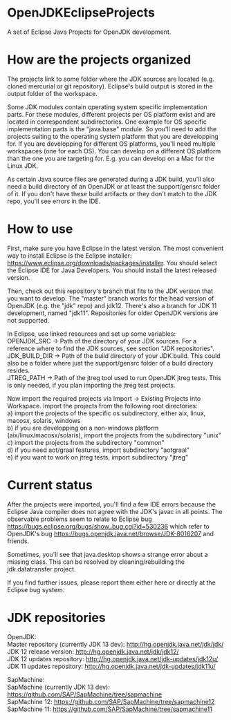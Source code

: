 # OpenJDKEclipseProjects

A set of Eclipse Java Projects for OpenJDK development.

# How are the projects organized

The projects link to some folder where the JDK sources are located (e.g. cloned mercurial or git repository). Eclipse's build output is stored in the output folder of the workspace.

Some JDK modules contain operating system specific implementation parts. For these modules, different projects per OS platform exist and are located in correspondent subdirectories. One example for OS specific implementation parts is the "java.base" module. So you'll need to add the projects suiting to the operating system platform that you are developping for. If you are developping for different OS platforms, you'll need multiple workspaces (one for each OS). You can develop on a different OS platform than the one you are targeting for. E.g. you can develop on a Mac for the Linux JDK.

As certain Java source files are generated during a JDK build, you'll also need a build directory of an OpenJDK or at least the support/gensrc folder of it. If you don't have these build artifacts or they don't match to the JDK repo, you'll see errors in the IDE.

# How to use

First, make sure you have Eclipse in the latest version. The most convenient way to install Eclipse is the Eclipse installer: https://www.eclipse.org/downloads/packages/installer. You should select the Eclipse IDE for Java Developers. You should install the latest released version.  

Then, check out this repository's branch that fits to the JDK version that you want to develop. The "master" branch works for the head version of OpenJDK (e.g. the "jdk" repo) and jdk12. There's also a branch for JDK 11 development, named "jdk11". Repositories for older OpenJDK versions are not supported.  

In Eclipse, use linked resources and set up some variables:  
OPENJDK_SRC -> Path of the directory of your JDK sources. For a reference where to find the JDK sources, see section "JDK repositories".  
JDK_BUILD_DIR -> Path of the build directory of your JDK build. This could also be a folder where just the support/gensrc folder of a build directory resides.  
JTREG_PATH -> Path of the jtreg tool used to run OpenJDK jtreg tests. This is only needed, if you plan importing the jtreg test projects.  

Now import the required projects via Import -> Existing Projects into Workspace. Import the projects from the following root directories:  
a) import the projects of the specific os subdirectory, either aix, linux, macosx, solaris, windows  
b) if you are developping on a non-windows platform (aix/linux/macosx/solaris), import the projects from the subdirectory "unix"  
c) import the projects from the subdirectory "common"  
d) if you need aot/graal features, import subdirectory "aotgraal"  
e) if you want to work on jtreg tests, import subdirectory "jtreg"  

# Current status

After the projects were imported, you'll find a few IDE errors because the Eclipse Java compiler does not agree with the JDK's javac in all points. The observable problems seem to relate to Eclipse bug https://bugs.eclipse.org/bugs/show_bug.cgi?id=530236 which refer to OpenJDK's bug https://bugs.openjdk.java.net/browse/JDK-8016207 and friends.

Sometimes, you'll see that java.desktop shows a strange error about a missing class. This can be resolved by cleaning/rebuilding the jdk.datatransfer project.

If you find further issues, please report them either here or directly at the Eclipse bug system.

# JDK repositories

OpenJDK:  
Master repository (currently JDK 13 dev): http://hg.openjdk.java.net/jdk/jdk/  
JDK 12 release version: http://hg.openjdk.java.net/jdk/jdk12/  
JDK 12 updates repository: http://hg.openjdk.java.net/jdk-updates/jdk12u/  
JDK 11 updates repository: http://hg.openjdk.java.net/jdk-updates/jdk11u/  

SapMachine:  
SapMachine (currently JDK 13 dev): https://github.com/SAP/SapMachine/tree/sapmachine  
SapMachine 12: https://github.com/SAP/SapMachine/tree/sapmachine12  
SapMachine 11: https://github.com/SAP/SapMachine/tree/sapmachine11  
